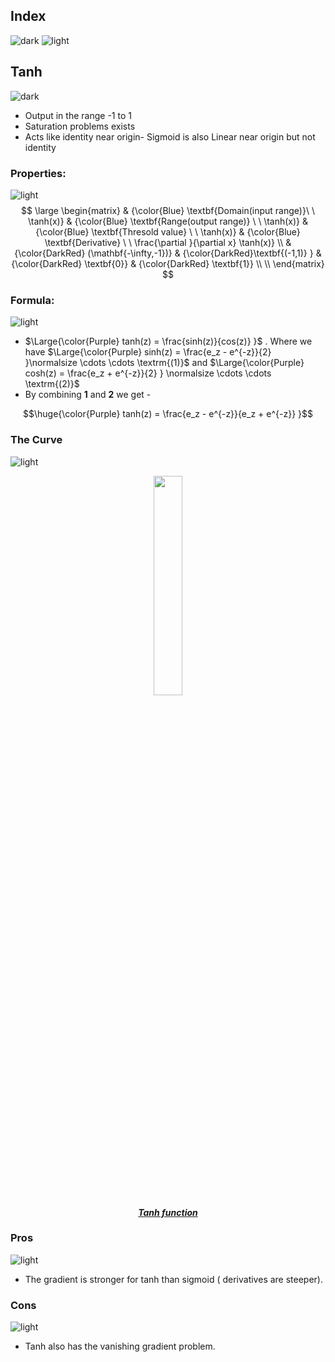 ## Index 
![dark](https://user-images.githubusercontent.com/12748752/141935752-90492d2e-7904-4f9f-a5a1-c4e59ddc3a33.png)
![light](https://user-images.githubusercontent.com/12748752/141935760-406edb8f-cb9b-4e30-9b69-9153b52c28b4.png)

## Tanh
![dark](https://user-images.githubusercontent.com/12748752/141935752-90492d2e-7904-4f9f-a5a1-c4e59ddc3a33.png)

* Output in the range -1 to 1
* Saturation problems exists
* Acts like identity near origin- Sigmoid is also Linear near origin but not identity
### Properties:
![light](https://user-images.githubusercontent.com/12748752/141935760-406edb8f-cb9b-4e30-9b69-9153b52c28b4.png)
$$ \large \begin{matrix}
& {\color{Blue} \textbf{Domain(input range)}\ \ \tanh(x)} & {\color{Blue} \textbf{Range(output range)} \ \ \tanh(x)} & {\color{Blue} \textbf{Thresold value} \ \ \tanh(x)} & {\color{Blue} \textbf{Derivative} \ \ \frac{\partial }{\partial x} \tanh(x)} \\
& {\color{DarkRed} (\mathbf{-\infty,-1})} & {\color{DarkRed}\textbf{(-1,1)} } & {\color{DarkRed} \textbf{0}} & {\color{DarkRed} \textbf{1}} \\ \\
\end{matrix}
$$ 

### Formula: 
![light](https://user-images.githubusercontent.com/12748752/141935760-406edb8f-cb9b-4e30-9b69-9153b52c28b4.png)

* $\Large{\color{Purple} tanh(z) = \frac{sinh(z)}{cos(z)} }$ . Where we have $\Large{\color{Purple} sinh(z) = \frac{e_z - e^{-z}}{2} }\normalsize \cdots \cdots \textrm{(1)}$ and $\Large{\color{Purple} cosh(z) = \frac{e_z + e^{-z}}{2} } \normalsize \cdots \cdots \textrm{(2)}$
* By combining  **1** and **2** we get -

$$\huge{\color{Purple} tanh(z) = \frac{e_z - e^{-z}}{e_z + e^{-z}} }$$

### The Curve
![light](https://user-images.githubusercontent.com/12748752/141935760-406edb8f-cb9b-4e30-9b69-9153b52c28b4.png)

<p align="center">
<img src="https://user-images.githubusercontent.com/12748752/187023656-dcfef30c-5923-4a9b-840e-3480cd9f3638.png" width=30%/> 
<br><ins><b><i>Tanh function</i></b></ins>
</p>
 
### Pros
![light](https://user-images.githubusercontent.com/12748752/141935760-406edb8f-cb9b-4e30-9b69-9153b52c28b4.png)
* The gradient is stronger for tanh than sigmoid ( derivatives are steeper).
### Cons
![light](https://user-images.githubusercontent.com/12748752/141935760-406edb8f-cb9b-4e30-9b69-9153b52c28b4.png)
* Tanh also has the vanishing gradient problem.
